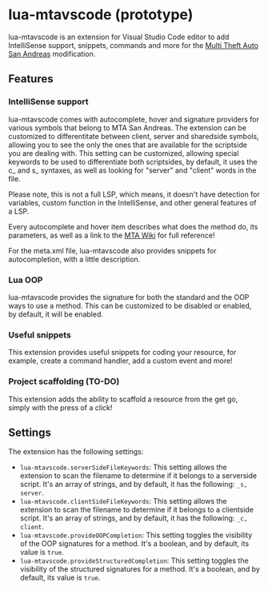 # lua-mtavscode (prototype)

lua-mtavscode is an extension for Visual Studio Code editor to add IntelliSense support, snippets, commands and more for the [Multi Theft Auto San Andreas](https://mtasa.com) modification.

## Features

### IntelliSense support

lua-mtavscode comes with autocomplete, hover and signature providers for various symbols that belong to MTA San Andreas. The extension can be customized to differentitate between client, server and sharedside symbols, allowing you to see the only the ones that are available for the scriptside you are dealing with. This setting can be customized, allowing special keywords to be used to differentiate both scriptsides, by default, it uses the c_ and s_ syntaxes, as well as looking for "server" and "client" words in the file.

Please note, this is not a full LSP, which means, it doesn't have detection for variables, custom function in the IntelliSense, and other general features of a LSP.

Every autocomplete and hover item describes what does the method do, its parameters, as well as a link to the [MTA Wiki](https://wiki.multitheftauto.com) for full reference!

For the meta.xml file, lua-mtavscode also provides snippets for autocompletion, with a little description.

### Lua OOP

lua-mtavscode provides the signature for both the standard and the OOP ways to use a method. This can be customized to be disabled or enabled, by default, it will be enabled.

### Useful snippets

This extension provides useful snippets for coding your resource, for example, create a command handler, add a custom event and more!

### Project scaffolding (TO-DO)

This extension adds the ability to scaffold a resource from the get go, simply with the press of a click!

## Settings

The extension has the following settings:

* ``lua-mtavscode.serverSideFileKeywords``: This setting allows the extension to scan the filename to determine if it belongs to a serverside script. It's an array of strings, and by default, it has the following: ``_s, server``.
* ``lua-mtavscode.clientSideFileKeywords``: This setting allows the extension to scan the filename to determine if it belongs to a clientside script. It's an array of strings, and by default, it has the following: ``_c, client``.
* ``lua-mtavscode.provideOOPCompletion``: This setting toggles the visibility of the OOP signatures for a method. It's a boolean, and by default, its value is ``true``.
* ``lua-mtavscode.provideStructuredCompletion``: This setting toggles the visibility of the structured signatures for a method. It's a boolean, and by default, its value is ``true``.